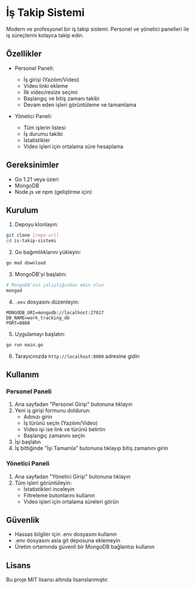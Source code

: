 # İş Takip Sistemi

Modern ve profesyonel bir iş takip sistemi. Personel ve yönetici panelleri ile iş süreçlerini kolayca takip edin.

## Özellikler

- Personel Paneli:
  - İş girişi (Yazılım/Video)
  - Video linki ekleme
  - İlk video/resize seçimi
  - Başlangıç ve bitiş zamanı takibi
  - Devam eden işleri görüntüleme ve tamamlama

- Yönetici Paneli:
  - Tüm işlerin listesi
  - İş durumu takibi
  - İstatistikler
  - Video işleri için ortalama süre hesaplama

## Gereksinimler

- Go 1.21 veya üzeri
- MongoDB
- Node.js ve npm (geliştirme için)

## Kurulum

1. Depoyu klonlayın:
```bash
git clone [repo-url]
cd is-takip-sistemi
```

2. Go bağımlılıklarını yükleyin:
```bash
go mod download
```

3. MongoDB'yi başlatın:
```bash
# MongoDB'nin çalıştığından emin olun
mongod
```

4. `.env` dosyasını düzenleyin:
```env
MONGODB_URI=mongodb://localhost:27017
DB_NAME=work_tracking_db
PORT=8080
```

5. Uygulamayı başlatın:
```bash
go run main.go
```

6. Tarayıcınızda `http://localhost:8080` adresine gidin

## Kullanım

### Personel Paneli

1. Ana sayfadan "Personel Girişi" butonuna tıklayın
2. Yeni iş girişi formunu doldurun:
   - Adınızı girin
   - İş türünü seçin (Yazılım/Video)
   - Video işi ise link ve türünü belirtin
   - Başlangıç zamanını seçin
3. İşi başlatın
4. İş bittiğinde "İşi Tamamla" butonuna tıklayıp bitiş zamanını girin

### Yönetici Paneli

1. Ana sayfadan "Yönetici Girişi" butonuna tıklayın
2. Tüm işleri görüntüleyin:
   - İstatistikleri inceleyin
   - Filtreleme butonlarını kullanın
   - Video işleri için ortalama süreleri görün

## Güvenlik

- Hassas bilgiler için .env dosyasını kullanın
- .env dosyasını asla git deposuna eklemeyin
- Üretim ortamında güvenli bir MongoDB bağlantısı kullanın

## Lisans

Bu proje MIT lisansı altında lisanslanmıştır. 